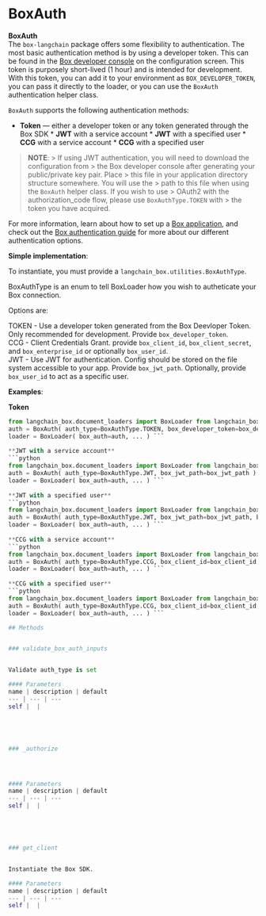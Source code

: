 # BoxAuth


**BoxAuth**   
The `box-langchain` package offers some flexibility to authentication. The most basic authentication method is by using a developer token. This can be found in the [Box developer console](https://account.box.com/developers/console) on the configuration screen. This token is purposely short-lived (1 hour) and is intended for development. With this token, you can add it to your environment as `BOX_DEVELOPER_TOKEN`, you can pass it directly to the loader, or you can use the `BoxAuth` authentication helper class.   
  
`BoxAuth` supports the following authentication methods:   
  
* **Token** — either a developer token or any token generated through the Box SDK * **JWT** with a service account * **JWT** with a specified user * **CCG** with a service account * **CCG** with a specified user   
  
> **NOTE**: >    If using JWT authentication, you will need to download the configuration from >    the Box developer console after generating your public/private key pair. Place >    this file in your application directory structure somewhere. You will use the >    path to this file when using the `BoxAuth` helper class. If you wish to use >    OAuth2 with the authorization_code flow, please use `BoxAuthType.TOKEN` with >    the token you have acquired.   
  
For more information, learn about how to set up a [Box application](https://developer.box.com/guides/getting-started/first-application/), and check out the [Box authentication guide](https://developer.box.com/guides/authentication/select/) for more about our different authentication options.   
  
**Simple implementation**:   
  
To instantiate, you must provide a `langchain_box.utilities.BoxAuthType`.   
  
BoxAuthType is an enum to tell BoxLoader how you wish to autheticate your Box connection.   
  
Options are:   
  
TOKEN - Use a developer token generated from the Box Deevloper Token. Only recommended for development. Provide ``box_developer_token``.   
CCG - Client Credentials Grant. provide `box_client_id`, `box_client_secret`, and `box_enterprise_id` or optionally `box_user_id`.   
JWT - Use JWT for authentication. Config should be stored on the file system accessible to your app. Provide `box_jwt_path`. Optionally, provide `box_user_id` to act as a specific user.   
  
**Examples**:   
  
**Token**   
  
```python   
from langchain_box.document_loaders import BoxLoader from langchain_box.utilities import BoxAuth, BoxAuthType   
auth = BoxAuth( auth_type=BoxAuthType.TOKEN, box_developer_token=box_developer_token )   
loader = BoxLoader( box_auth=auth, ... ) ```   
  
**JWT with a service account**   
```python   
from langchain_box.document_loaders import BoxLoader from langchain_box.utilities import BoxAuth, BoxAuthType   
auth = BoxAuth( auth_type=BoxAuthType.JWT, box_jwt_path=box_jwt_path )   
loader = BoxLoader( box_auth=auth, ... ) ```   
  
**JWT with a specified user**   
```python   
from langchain_box.document_loaders import BoxLoader from langchain_box.utilities import BoxAuth, BoxAuthType   
auth = BoxAuth( auth_type=BoxAuthType.JWT, box_jwt_path=box_jwt_path, box_user_id=box_user_id )   
loader = BoxLoader( box_auth=auth, ... ) ```   
  
**CCG with a service account**   
```python   
from langchain_box.document_loaders import BoxLoader from langchain_box.utilities import BoxAuth, BoxAuthType   
auth = BoxAuth( auth_type=BoxAuthType.CCG, box_client_id=box_client_id, box_client_secret=box_client_secret, box_enterprise_id=box_enterprise_id )   
loader = BoxLoader( box_auth=auth, ... ) ```   
  
**CCG with a specified user**   
```python   
from langchain_box.document_loaders import BoxLoader from langchain_box.utilities import BoxAuth, BoxAuthType   
auth = BoxAuth( auth_type=BoxAuthType.CCG, box_client_id=box_client_id, box_client_secret=box_client_secret, box_user_id=box_user_id )   
loader = BoxLoader( box_auth=auth, ... ) ``` 

## Methods


### validate_box_auth_inputs


Validate auth_type is set 

#### Parameters
name | description | default
--- | --- | ---
self |  | 





### _authorize




#### Parameters
name | description | default
--- | --- | ---
self |  | 





### get_client


Instantiate the Box SDK. 

#### Parameters
name | description | default
--- | --- | ---
self |  | 




